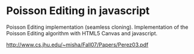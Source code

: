 Poisson Editing in javascript
================

Poisson Editing implementation (seamless cloning).
Implementation of the Poisson Editing algorithm with HTML5 Canvas and javascript.

http://www.cs.jhu.edu/~misha/Fall07/Papers/Perez03.pdf 

